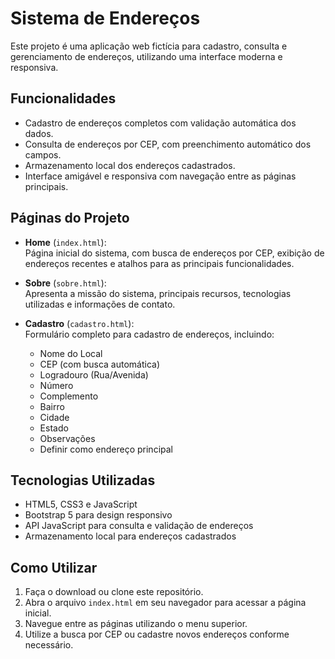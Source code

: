 # Sistema de Endereços

Este projeto é uma aplicação web fictícia para cadastro, consulta e gerenciamento de endereços, utilizando uma interface moderna e responsiva.

## Funcionalidades

- Cadastro de endereços completos com validação automática dos dados.
- Consulta de endereços por CEP, com preenchimento automático dos campos.
- Armazenamento local dos endereços cadastrados.
- Interface amigável e responsiva com navegação entre as páginas principais.

## Páginas do Projeto

- **Home** (`index.html`):  
  Página inicial do sistema, com busca de endereços por CEP, exibição de endereços recentes e atalhos para as principais funcionalidades.

- **Sobre** (`sobre.html`):  
  Apresenta a missão do sistema, principais recursos, tecnologias utilizadas e informações de contato.

- **Cadastro** (`cadastro.html`):  
  Formulário completo para cadastro de endereços, incluindo:
  - Nome do Local
  - CEP (com busca automática)
  - Logradouro (Rua/Avenida)
  - Número
  - Complemento
  - Bairro
  - Cidade
  - Estado
  - Observações
  - Definir como endereço principal

## Tecnologias Utilizadas

- HTML5, CSS3 e JavaScript
- Bootstrap 5 para design responsivo
- API JavaScript para consulta e validação de endereços
- Armazenamento local para endereços cadastrados

## Como Utilizar

1. Faça o download ou clone este repositório.
2. Abra o arquivo `index.html` em seu navegador para acessar a página inicial.
3. Navegue entre as páginas utilizando o menu superior.
4. Utilize a busca por CEP ou cadastre novos endereços conforme necessário.
